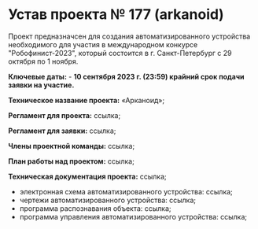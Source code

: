 # Устав проекта № 177 (arkanoid)
Проект предназначсен для создания автоматизированного устройства необходимого для участия в международном конкурсе "Робофинист-2023", который состоится
в г. Санкт-Петербург с 29 октября по 1 ноября.

**Ключевые  даты:** - **10 сентября 2023 г. (23:59) крайний срок подачи заявки на участие.**

**Техническое название проекта:** «Арканоид»;

**Регламент для проекта:** ссылка;

**Регламент для заявки:** ссылка;

**Члены проектной команды:** ссылка;

**План работы над проектом:** ссылка;

**Техническая документация проекта:** ссылка;
- электронная схема автоматизированного устройства: ссылка;
- чертежи автоматизированного устройства: ссылка;
- программа распознавания объекта: ссылка;
- программа управления автоматизированного устройства: ссылка;
